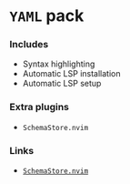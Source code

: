 # `YAML` pack

### Includes

- Syntax highlighting
- Automatic LSP installation
- Automatic LSP setup

### Extra plugins

- `SchemaStore.nvim`

### Links

- [`SchemaStore.nvim`](https://github.com/b0o/SchemaStore.nvim)
